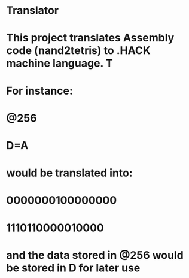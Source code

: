 # Translator
# This project translates Assembly code (nand2tetris) to .HACK machine language. T 
# For instance:
# @256
# D=A
# would be translated into:
# 0000000100000000
# 1110110000010000
# and the data stored in @256 would be stored in D for later use
